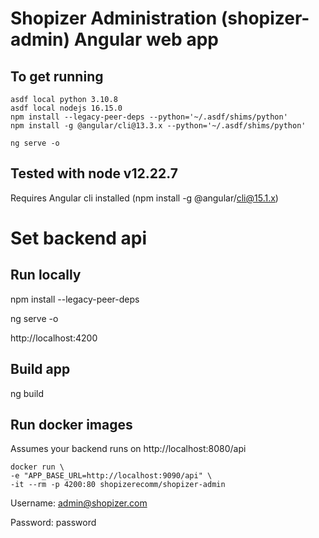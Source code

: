 # Shopizer Administration (shopizer-admin) Angular web app

## To get running

```
asdf local python 3.10.8
asdf local nodejs 16.15.0
npm install --legacy-peer-deps --python='~/.asdf/shims/python'
npm install -g @angular/cli@13.3.x --python='~/.asdf/shims/python'

ng serve -o
```

## Tested with node v12.22.7

Requires Angular cli installed (npm install -g @angular/cli@15.1.x)

# Set backend api



## Run locally

npm install --legacy-peer-deps

ng serve -o

http://localhost:4200

## Build app
ng build 

## Run docker images

Assumes your backend runs on http://localhost:8080/api

```
docker run \
-e "APP_BASE_URL=http://localhost:9090/api" \
-it --rm -p 4200:80 shopizerecomm/shopizer-admin
```

Username: admin@shopizer.com

Password: password
